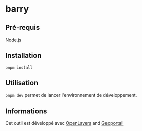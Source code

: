# barry

## Pré-requis

Node.js

## Installation

```
pnpm install
```

## Utilisation

`pnpm dev` permet de lancer l'environnement de développement.

## Informations

Cet outil est développé avec [OpenLayers](https://openlayers.org/) and [Geoportail](https://geoservices.ign.fr/documentation/geoservices/itineraires.html)
